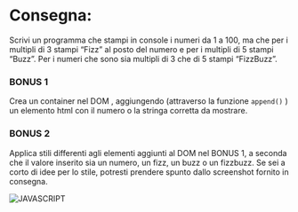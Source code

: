 # Consegna:
Scrivi un programma che stampi in console i numeri da 1 a 100, ma che per i multipli di 3 stampi “Fizz” al posto del numero e per i multipli di 5 stampi “Buzz”. Per i numeri che sono sia multipli di 3 che di 5 stampi “FizzBuzz”.

### BONUS 1
Crea un container nel DOM , aggiungendo (attraverso la funzione `append()` ) un elemento html con il numero o la stringa corretta da mostrare.
###  BONUS 2
Applica stili differenti agli elementi aggiunti al DOM nel BONUS 1, a seconda che il valore inserito sia un numero, un fizz, un buzz o un fizzbuzz. Se sei a corto di idee per lo stile, potresti prendere spunto dallo screenshot fornito in consegna.


![JAVASCRIPT](https://img.shields.io/badge/JavaScript-F7DF1E.svg?style=for-the-badge&logo=JavaScript&logoColor=black)